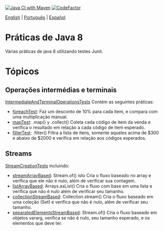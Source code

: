 [![Java CI with Maven](https://github.com/lucas-gio/pruebasJava8/actions/workflows/maven.yml/badge.svg)](https://github.com/lucas-gio/pruebasJava8/actions/workflows/maven.yml)
[![CodeFactor](https://www.codefactor.io/repository/github/lucas-gio/pruebasjava8/badge)](https://www.codefactor.io/repository/github/lucas-gio/pruebasjava8)

<p>
<a href="https://github.com/lucas-gio/pruebasJava8/">English</a> | 
  <a href="#">Português</a> | 
   <a href="https://github.com/lucas-gio/pruebasJava8/tree/main/lang/es/README.md/">Español</a> 
</p>

# Práticas de Java 8

Várias práticas de java 8 utilizando testes Junit.

# Tópicos

## Operações intermédias e terminais

[IntermediateAndTerminalOperationsTests](../main/src/test/java/practices/IntermediateAndTerminalOperationsTests.java)
Contém as seguintes práticas:

* [foreachTest](): Faz um desconto de 10% para cada item, e compara com uma multiplicação manual.
* [mapTest](): .map() y .collect() Coleta cada código de item da venda e verifica o resultado em relação a cada código de item esperado.
* [filterTest](): .filter() Filtra a lista de itens, somente aqueles acima de $300 e abaixo de $2000 e verifica em relação aos códigos esperados.

## Streams

[StreamCreationTests](../main/src/test/java/practices/StreamCreationTests.java) incluindo:

* [streamArrayBased](): Stream.of() isto Cria o fluxo baseado no array e verifica que ele não é nulo, além de verificar sua contagem.
* [listArrayBased](): Arrays.asList() Cria o fluxo com base em uma lista e verifica que não é nulo além de verificar seu tamanho.
* [collectionStreamBased](): Collection.stream() Cria o fluxo baseado em uma coleção (Set) e verifica que não é nulo, além de verificar seu tamanho.
* [separatedElementsStreamBased](): Stream.of() Cria o fluxo baseado em objetos vararg, verifica se não é nulo, seu tamanho esperado, e os elementos que deve ter.